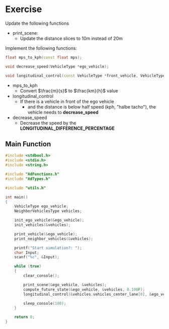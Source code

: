 # Exercise

Update the following functions

- print_scene:
  - Update the distance slices to 10m instead of 20m

Implement the following functions:

```cpp
float mps_to_kph(const float mps);

void decrease_speed(VehicleType *ego_vehicle);

void longitudinal_control(const VehicleType *front_vehicle, VehicleType *ego_vehicle);

```

- mps_to_kph
  - Convert $\frac{m}{s}$ to $\frac{km}{h}$ value
- longitudinal_control
  - If there is a vehicle in front of the ego vehicle
    - and the distance is below half speed (kph, "halbe tacho"), the vehicle needs to **decrease_speed**
- decrease_speed
  - Decrease the speed by the **LONGITUDINAL_DIFFERENCE_PERCENTAGE**

## Main Function

```cpp
#include <stdbool.h>
#include <stdio.h>
#include <string.h>

#include "AdFunctions.h"
#include "AdTypes.h"

#include "utils.h"

int main()
{
    VehicleType ego_vehicle;
    NeighborVehiclesType vehicles;

    init_ego_vehicle(&ego_vehicle);
    init_vehicles(&vehicles);

    print_vehicle(&ego_vehicle);
    print_neighbor_vehicles(&vehicles);

    printf("Start simulation?: ");
    char Input;
    scanf("%c", &Input);

    while (true)
    {
        clear_console();

        print_scene(&ego_vehicle, &vehicles);
        compute_future_state(&ego_vehicle, &vehicles, 0.100F);
        longitudinal_control(&vehicles.vehicles_center_lane[0], &ego_vehicle);

        sleep_console(100);
    }

    return 0;
}
```

